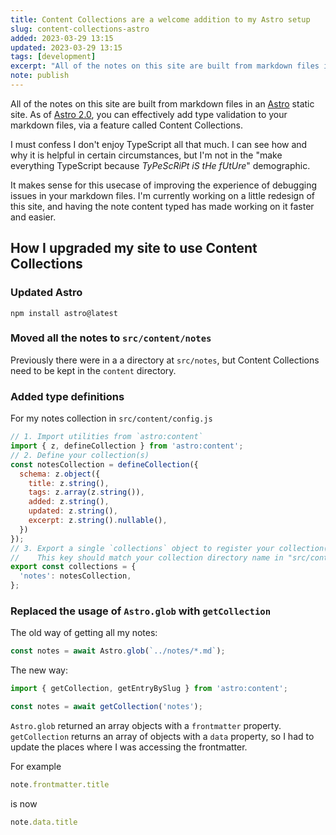 ```yaml
---
title: Content Collections are a welcome addition to my Astro setup
slug: content-collections-astro
added: 2023-03-29 13:15
updated: 2023-03-29 13:15
tags: [development]
excerpt: "All of the notes on this site are built from markdown files in an Astro static site. As of Astro 2.0, you can effectively add type validation to your markdown files, via a feature called Content Collections."
note: publish
---
```


All of the notes on this site are built from markdown files in an [Astro](Astro.build) static site. As of [Astro 2.0](https://astro.build/blog/astro-2/), you can effectively add type validation to your markdown files, via a feature called Content Collections.

I must confess I don't enjoy TypeScript all that much. I can see how and why it is helpful in certain circumstances, but I'm not in the "make everything TypeScript because *TyPeScRiPt iS tHe fUtUre*" demographic. 

It makes sense for this usecase of improving the experience of debugging issues in your markdown files. I'm currently working on a little redesign of this site, and having the note content typed has made working on it faster and easier.

## How I upgraded my site to use Content Collections

### Updated Astro
`npm install astro@latest`

### Moved all the notes to `src/content/notes`
Previously there were in a a directory at `src/notes`, but Content Collections need to be kept in the `content` directory.

### Added type definitions
For my notes collection in `src/content/config.js`
```js
// 1. Import utilities from `astro:content`
import { z, defineCollection } from 'astro:content';
// 2. Define your collection(s)
const notesCollection = defineCollection({
  schema: z.object({
    title: z.string(),
    tags: z.array(z.string()),
    added: z.string(),
    updated: z.string(),
    excerpt: z.string().nullable(),
  })
});
// 3. Export a single `collections` object to register your collection(s)
//    This key should match your collection directory name in "src/content"
export const collections = {
  'notes': notesCollection,
};
```

### Replaced the usage of `Astro.glob` with `getCollection`
The old way of getting all my notes:
```js
const notes = await Astro.glob(`../notes/*.md`);
```
The new way:
```js
import { getCollection, getEntryBySlug } from 'astro:content';

const notes = await getCollection('notes');
```

`Astro.glob` returned an array objects with a `frontmatter` property. `getCollection` returns an array of objects with a `data` property, so I had to update the places where I was accessing the frontmatter.

For example
```js
note.frontmatter.title
```
is now
```js
note.data.title
```